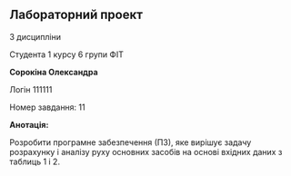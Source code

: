 ## Лабораторний проект

З дисципліни 

Студента 1 курсу 6 групи ФІТ

**Сорокіна Олександра**

Логін 111111

Номер завдання: 11

**Анотація:** 

Розробити програмне забезпечення (ПЗ), яке вирішує задачу розрахунку і аналізу руху основних засобів
на основі вхідних даних з таблиць 1 і 2.
